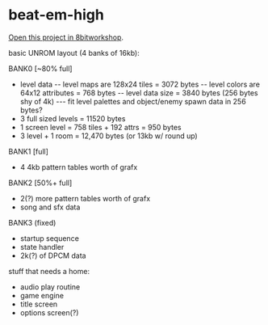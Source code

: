 beat-em-high
=====

[Open this project in 8bitworkshop](http://8bitworkshop.com/redir.html?platform=nes&githubURL=https%3A%2F%2Fgithub.com%2Flangel%2Fbeat-em-high&file=beat-em-high.asm).


basic UNROM layout (4 banks of 16kb):

BANK0 [~80% full]
- level data
-- level maps are 128x24 tiles = 3072 bytes
-- level colors are 64x12 attributes = 768 bytes
-- level data size = 3840 bytes (256 bytes shy of 4k)
--- fit level palettes and object/enemy spawn data in 256 bytes?
- 3 full sized levels = 11520 bytes
- 1 screen level = 758 tiles + 192 attrs = 950 bytes 
- 3 level + 1 room = 12,470 bytes (or 13kb w/ round up)

BANK1 [full]
- 4 4kb pattern tables worth of grafx

BANK2 [50%+ full]
- 2(?) more pattern tables worth of grafx
- song and sfx data

BANK3 (fixed)
- startup sequence
- state handler
- 2k(?) of DPCM data

stuff that needs a home:
- audio play routine
- game engine
- title screen
- options screen(?)
